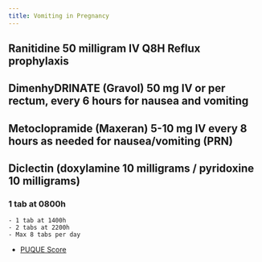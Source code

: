 ```yaml
---
title: Vomiting in Pregnancy
---
```


## Ranitidine 50 milligram IV Q8H Reflux prophylaxis
## DimenhyDRINATE (Gravol) 50 mg IV or per rectum, every 6 hours for nausea and vomiting
## Metoclopramide (Maxeran) 5-10 mg IV every 8 hours as needed for nausea/vomiting (PRN)
## Diclectin (doxylamine 10 milligrams / pyridoxine 10 milligrams)
### 1 tab at 0800h
    - 1 tab at 1400h
    - 2 tabs at 2200h
    - Max 8 tabs per day
- [PUQUE Score](https://www.babymed.com/puqe-nausea-and-vomiting-score/take)
